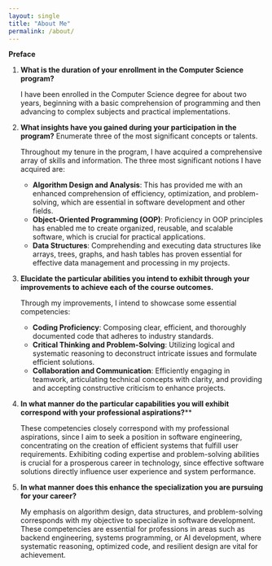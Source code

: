 ```yaml
---
layout: single
title: "About Me"
permalink: /about/
---
```


**Preface**

1. **What is the duration of your enrollment in the Computer Science program?**

   I have been enrolled in the Computer Science degree for about two years, beginning with a basic comprehension of programming and then advancing to complex subjects and practical implementations.

2. **What insights have you gained during your participation in the program?** Enumerate three of the most significant concepts or talents.

   Throughout my tenure in the program, I have acquired a comprehensive array of skills and information. The three most significant notions I have acquired are:
   
   - **Algorithm Design and Analysis**: This has provided me with an enhanced comprehension of efficiency, optimization, and problem-solving, which are essential in software development and other fields.
   - **Object-Oriented Programming (OOP)**: Proficiency in OOP principles has enabled me to create organized, reusable, and scalable software, which is crucial for practical applications.
   - **Data Structures**: Comprehending and executing data structures like arrays, trees, graphs, and hash tables has proven essential for effective data management and processing in my projects.

3. **Elucidate the particular abilities you intend to exhibit through your improvements to achieve each of the course outcomes.**

   Through my improvements, I intend to showcase some essential competencies:

   - **Coding Proficiency**: Composing clear, efficient, and thoroughly documented code that adheres to industry standards.
   - **Critical Thinking and Problem-Solving**: Utilizing logical and systematic reasoning to deconstruct intricate issues and formulate efficient solutions.
   - **Collaboration and Communication**: Efficiently engaging in teamwork, articulating technical concepts with clarity, and providing and accepting constructive criticism to enhance projects.

4. **In what manner do the particular capabilities you will exhibit correspond with your professional aspirations?****

   These competencies closely correspond with my professional aspirations, since I aim to seek a position in software engineering, concentrating on the creation of efficient systems that fulfill user requirements. Exhibiting coding expertise and problem-solving abilities is crucial for a prosperous career in technology, since effective software solutions directly influence user experience and system performance.

5. **In what manner does this enhance the specialization you are pursuing for your career?**

   My emphasis on algorithm design, data structures, and problem-solving corresponds with my objective to specialize in software development. These competencies are essential for professions in areas such as backend engineering, systems programming, or AI development, where systematic reasoning, optimized code, and resilient design are vital for achievement.

